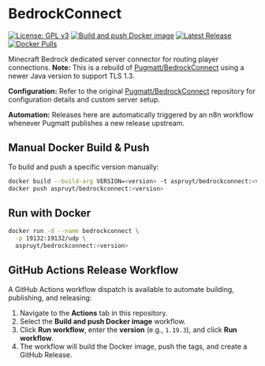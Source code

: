 # BedrockConnect

[![License: GPL v3](https://img.shields.io/badge/License-GPL%20v3-blue.svg)](http://www.gnu.org/licenses/gpl-3.0)
[![Build and push Docker image](https://github.com/anthony-spruyt/bedrockconnect/actions/workflows/docker-publish.yml/badge.svg)](https://github.com/anthony-spruyt/bedrockconnect/actions/workflows/docker-publish.yml)
[![Latest Release](https://img.shields.io/github/v/release/anthony-spruyt/bedrockconnect)](https://github.com/anthony-spruyt/bedrockconnect/releases)
[![Docker Pulls](https://img.shields.io/docker/pulls/aspruyt/bedrockconnect)](https://hub.docker.com/r/aspruyt/bedrockconnect)

Minecraft Bedrock dedicated server connector for routing player connections.
**Note:** This is a rebuild of [Pugmatt/BedrockConnect](https://github.com/Pugmatt/BedrockConnect) using a newer Java version to support TLS 1.3.

**Configuration:** Refer to the original [Pugmatt/BedrockConnect](https://github.com/Pugmatt/BedrockConnect) repository for configuration details and custom server setup.

**Automation:** Releases here are automatically triggered by an n8n workflow whenever Pugmatt publishes a new release upstream.


## Manual Docker Build & Push

To build and push a specific version manually:

```bash
docker build --build-arg VERSION=<version> -t aspruyt/bedrockconnect:<version> .
docker push aspruyt/bedrockconnect:<version>
```

## Run with Docker

```bash
docker run -d --name bedrockconnect \
  -p 19132:19132/udp \
  aspruyt/bedrockconnect:<version>
```

## GitHub Actions Release Workflow

A GitHub Actions workflow dispatch is available to automate building, publishing, and releasing:

1. Navigate to the **Actions** tab in this repository.  
2. Select the **Build and push Docker image** workflow.  
3. Click **Run workflow**, enter the **version** (e.g., `1.19.3`), and click **Run workflow**.  
4. The workflow will build the Docker image, push the tags, and create a GitHub Release.
